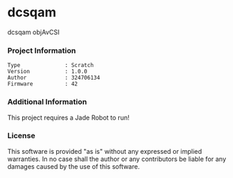 dcsqam
================

dcsqam objAvCSI

### Project Information
```
Type              : Scratch
Version           : 1.0.0
Author            : 324706134
Firmware          : 42
```

### Additional Information
This project requires a Jade Robot to run!

### License
This software is provided "as is" without any expressed or implied warranties.  In no case shall the author or any contributors be liable for any damages caused by the use of this software.

